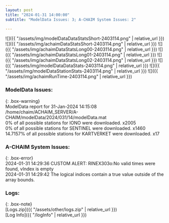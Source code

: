 ```yaml
---
layout: post
title: "2024-01-31 14:00:00"
subtitle: "ModelData Issues: 3; A-CHAIM System Issues: 2"

---
```


![]({{ "/assets/img/modelDataDataStatsShort-2403114.png" | relative_url }})
![]({{ "/assets/img/achaimDataStatsShort-2403114.png" | relative_url }})
![]({{ "/assets/img/achaimDataStatsLong00-2403114.png" | relative_url }})
![]({{ "/assets/img/achaimDataStatsLong01-2403114.png" | relative_url }})
![]({{ "/assets/img/achaimDataStatsLong02-2403114.png" | relative_url }})
![]({{ "/assets/img/modelDataDataStats-2403114.png" | relative_url }})
![]({{ "/assets/img/modelDataStationStats-2403114.png" | relative_url }})
![]({{ "/assets/img/achaimRunTime-2403114.png" | relative_url }})


### ModelData Issues:  
  
{: .box-warning}  
 ModelData report for 31-Jan-2024 14:15:08   
 /home/chaim/ACHAIM_SERVER/A-CHAIM/modelData/2024/031/14/modelData.mat   
 0% of all possible stations for IONO were downloaded. x2005   
 0% of all possible stations for SENTINEL were downloaded. x1460   
 14.7157% of all possible stations for KARTVERKET were downloaded. x17   
  
### A-CHAIM System Issues:  
  
{: .box-error}  
2024-01-31 14:29:36 CUSTOM ALERT: RINEX303o:No valid times were found, vIndex is empty  
2024-01-31 14:29:42 The logical indices contain a true value outside of the array bounds.  

### Logs:  
  
{: .box-note}  
[Logs.zip]({{ "/assets/other/logs.zip" | relative_url }})  
[Log Info]({{ "/logInfo" | relative_url }})  
